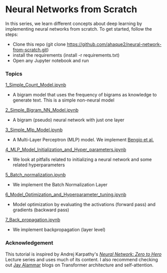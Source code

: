 # Neural Networks from Scratch

In this series, we learn different concepts about deep learning by implementing neural networks from scratch.
To get started, follow the steps:
- Clone this repo (git clone https://github.com/ahaque2/neural-network-from-scratch.git)
- install the requirements (install -r requirements.txt)
- Open any Jupyter notebook and run


### Topics

[1_Simple_Count_Model.ipynb](1_Simple_Count_Model.ipynb)
- A bigram model that uses the frequency of bigrams as knowledge to generate text. This is a simple non-neural model

[2_Simple_Bigram_NN_Model.ipynb](2_Simple_Bigram_NN_Model.ipynb)
- A bigram (pseudo) neural network with just one layer

[3_Simple_Mlp_Model.ipynb](3_Simple_Mlp_Model.ipynb) 
- A Multi-Layer Perceptron (MLP) model. We implement [Bengio et al.](https://www.jmlr.org/papers/volume3/bengio03a/bengio03a.pdf)

[4_MLP_Model_Initialization_and_Hyper_parameters.ipynb](4_MLP_Model_Initialization_and_Hyper_parameters.ipynb)
- We look at pitfalls related to initializing a neural network and some related hyperparameters

[5_Batch_normalization.ipynb](5_Batch_normalization.ipynb)
- We implement the Batch Normalization Layer

[6_Model_Optimization_and_Hyperparameter_tuning.ipynb](6_Model_Optimization_and_Hyperparameter_tuning.ipynb)
- Model optimization by evaluating the activations (forward pass) and gradients (backward pass)

[7_Back_propagation.ipynb](7_Back_propagation.ipynb)
- We implement backpropagation (layer level)
  

### Acknowledgement

This tutorial is inspired by Andrej Karpathy's [_Neural Network: Zero to Hero_](https://www.youtube.com/@AndrejKarpathy) Lecture series and uses much of its content. I also recommend checking out [Jay Alammar](https://jalammar.github.io/illustrated-transformer/) blogs on Transformer architecture and self-attention.

